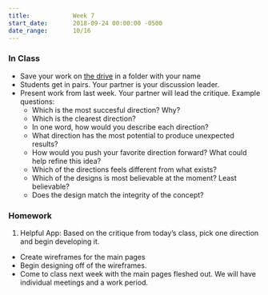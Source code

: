 ```yaml
---
title:            Week 7
start_date:       2018-09-24 00:00:00 -0500
date_range:       10/16
---
```


### In Class

- Save your work on [the drive](https://drive.google.com/open?id=1i0rENBborFjuzRbNJPfA7cc6s-mDJKo9) in a folder with your name
- Students get in pairs. Your partner is your discussion leader.
- Present work from last week. Your partner will lead the critique. Example questions:
  * Which is the most succesful direction? Why?
  * Which is the clearest direction?
  * In one word, how would you describe each direction?
  * What direction has the most potential to produce unexpected results?
  * How would you push your favorite direction forward? What could help refine this idea?
  * Which of the directions feels different from what exists?
  * Which of the designs is most believable at the moment? Least believable?
  * Does the design match the integrity of the concept?



### Homework

1. Helpful App: Based on the critique from today&rsquo;s class, pick one direction and begin developing it.
  * Create wireframes for the main pages
  * Begin designing off of the wireframes.
  * Come to class next week with the main pages fleshed out. We will have individual meetings and a work period.

